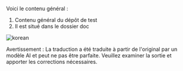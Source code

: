 Voici le contenu général :
1. Contenu général du dépôt de test
2. Il est situé dans le dossier doc

![korean](./translated_images/korean.ac38d0064200ce8395a96b7f78ef660d8f10815ee31ac446e481470d7bcad9a9.fr.png)


Avertissement : La traduction a été traduite à partir de l'original par un modèle AI et peut ne pas être parfaite. Veuillez examiner la sortie et apporter les corrections nécessaires.